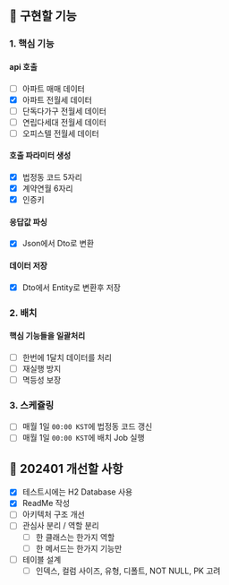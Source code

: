 ## 📌 구현할 기능

### 1. 핵심 기능

#### api 호출

- [ ] 아파트 매매 데이터
- [X] 아파트 전월세 데이터
- [ ] 단독다가구 전월세 데이터
- [ ] 연립다세대 전월세 데이터
- [ ] 오피스텔 전월세 데이터

#### 호출 파라미터 생성

- [X] 법정동 코드 5자리
- [X] 계약연월 6자리
- [X] 인증키

#### 응답값 파싱

- [X] Json에서 Dto로 변환

#### 데이터 저장

- [X] Dto에서 Entity로 변환후 저장

### 2. 배치

#### 핵심 기능들을 일괄처리

- [ ] 한번에 1달치 데이터를 처리
- [ ] 재실행 방지
- [ ] 멱등성 보장

### 3. 스케쥴링

- [ ] 매월 1일 `00:00 KST`에 법정동 코드 갱신
- [ ] 매월 1일 `00:00 KST`에 배치 Job 실행

## 🚀 202401 개선할 사항

- [X] 테스트시에는 H2 Database 사용
- [X] ReadMe 작성
- [ ] 아키텍처 구조 개선
- [ ] 관심사 분리 / 역할 분리
    - [ ] 한 클래스는 한가지 역할
    - [ ] 한 메서드는 한가지 기능만
- [ ] 테이블 설계
    - [ ] 인덱스, 컬럼 사이즈, 유형, 디폴트, NOT NULL, PK 고려